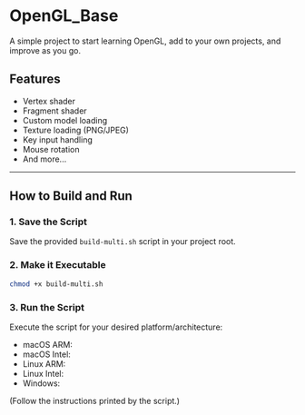 # OpenGL_Base

A simple project to start learning OpenGL, add to your own projects, and improve as you go.

## Features
- Vertex shader
- Fragment shader
- Custom model loading
- Texture loading (PNG/JPEG)
- Key input handling
- Mouse rotation
- And more...

---

## How to Build and Run

### 1. Save the Script
Save the provided `build-multi.sh` script in your project root.

### 2. Make it Executable
```sh
chmod +x build-multi.sh
```

### 3. Run the Script
Execute the script for your desired platform/architecture:

- macOS ARM:
- macOS Intel:
- Linux ARM:
- Linux Intel:
- Windows:

(Follow the instructions printed by the script.)